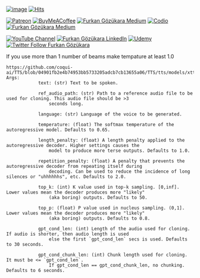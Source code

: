 
[![image](https://img.shields.io/discord/772774097734074388?label=Discord&logo=discord)](https://discord.com/servers/software-engineering-courses-secourses-772774097734074388) [![Hits](https://hits.seeyoufarm.com/api/count/incr/badge.svg?url=https%3A%2F%2Fgithub.com%2FFurkanGozukara%2FStable-Diffusion%2Fblob%2Fmain%2FTutorials%2FSOTA-Voice-Cloning-And-Fine-Tuning-With-Coqui-AI-TTS-Full-Tutorial.md&count_bg=%2379C83D&title_bg=%239E0F0F&icon=apachespark.svg&icon_color=%23E7E7E7&title=views&edge_flat=false)](https://hits.seeyoufarm.com) 

[![Patreon](https://img.shields.io/badge/Patreon-Support%20Me-F2EB0E?style=for-the-badge&logo=patreon)](https://www.patreon.com/SECourses) [![BuyMeACoffee](https://img.shields.io/badge/Buy%20Me%20a%20Coffee-ffdd00?style=for-the-badge&logo=buy-me-a-coffee&logoColor=black)](https://www.buymeacoffee.com/DrFurkan) [![Furkan Gözükara Medium](https://img.shields.io/badge/Medium-Follow%20Me-800080?style=for-the-badge&logo=medium&logoColor=white)](https://medium.com/@furkangozukara) [![Codio](https://img.shields.io/static/v1?style=for-the-badge&message=Articles&color=4574E0&logo=Codio&logoColor=FFFFFF&label=CivitAI)](https://civitai.com/user/SECourses/articles) [![Furkan Gözükara Medium](https://img.shields.io/badge/DeviantArt-Follow%20Me-990000?style=for-the-badge&logo=deviantart&logoColor=white)](https://www.deviantart.com/monstermmorpg)

[![YouTube Channel](https://img.shields.io/badge/YouTube-SECourses-C50C0C?style=for-the-badge&logo=youtube)](https://www.youtube.com/SECourses)  [![Furkan Gözükara LinkedIn](https://img.shields.io/badge/LinkedIn-Follow%20Me-0077B5?style=for-the-badge&logo=linkedin&logoColor=white)](https://www.linkedin.com/in/furkangozukara/)   [![Udemy](https://img.shields.io/static/v1?style=for-the-badge&message=Stable%20Diffusion%20Course&color=A435F0&logo=Udemy&logoColor=FFFFFF&label=Udemy)](https://www.udemy.com/course/stable-diffusion-dreambooth-lora-zero-to-hero/?referralCode=E327407C9BDF0CEA8156) [![Twitter Follow Furkan Gözükara](https://img.shields.io/badge/Twitter-Follow%20Me-1DA1F2?style=for-the-badge&logo=twitter&logoColor=white)](https://twitter.com/GozukaraFurkan)

If you use more than 1 number of beams make tempature at least 1.0

```
https://github.com/coqui-ai/TTS/blob/04901fb2e4b74953bb5733205adcb7cb13655a06/TTS/tts/models/xtts.py#L473
Args:
            text: (str) Text to be spoken.

            ref_audio_path: (str) Path to a reference audio file to be used for cloning. This audio file should be >3
                seconds long.

            language: (str) Language of the voice to be generated.

            temperature: (float) The softmax temperature of the autoregressive model. Defaults to 0.65.

            length_penalty: (float) A length penalty applied to the autoregressive decoder. Higher settings causes the
                model to produce more terse outputs. Defaults to 1.0.

            repetition_penalty: (float) A penalty that prevents the autoregressive decoder from repeating itself during
                decoding. Can be used to reduce the incidence of long silences or "uhhhhhhs", etc. Defaults to 2.0.

            top_k: (int) K value used in top-k sampling. [0,inf]. Lower values mean the decoder produces more "likely"
                (aka boring) outputs. Defaults to 50.

            top_p: (float) P value used in nucleus sampling. (0,1]. Lower values mean the decoder produces more "likely"
                (aka boring) outputs. Defaults to 0.8.

            gpt_cond_len: (int) Length of the audio used for cloning. If audio is shorter, then audio length is used
                else the first `gpt_cond_len` secs is used. Defaults to 30 seconds.

            gpt_cond_chunk_len: (int) Chunk length used for cloning. It must be <= `gpt_cond_len`.
                If gpt_cond_len == gpt_cond_chunk_len, no chunking. Defaults to 6 seconds.
```
